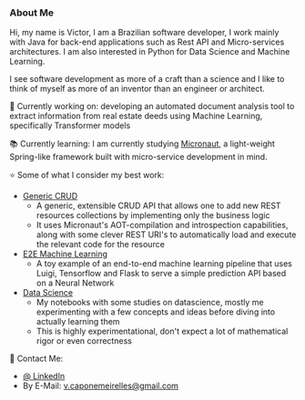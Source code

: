 ### About Me

Hi, my name is Victor, I am a Brazilian software developer, I work mainly with Java for back-end applications such as Rest API and Micro-services architectures.
I am also interested in Python for Data Science and Machine Learning.

I see software development as more of a craft than a science and I like to think of myself as more of an inventor than an engineer or architect. 

:wrench: Currently working on: developing an automated document analysis tool to extract
information from real estate deeds using Machine Learning, specifically 
Transformer models

:books: Currently learning: I am currently studying [Micronaut](https://micronaut.io/), a light-weight Spring-like framework built with micro-service development in mind.

:star: Some of what I consider my best work:
- [Generic CRUD](https://github.com/victorgcapone/generic-crud) 
  * A generic, extensible CRUD API that allows one to add new REST resources collections by implementing only the business logic 
  * It uses Micronaut's AOT-compilation and introspection capabilities, along with some clever REST URI's to automatically load and execute the relevant code for the resource
- [E2E Machine Learning](https://github.com/victorgcapone/e2e-machine-learning)
  * A toy example of an end-to-end machine learning pipeline that uses Luigi, Tensorflow and Flask to serve a simple prediction API based on a Neural Network
- [Data Science](https://github.com/victorgcapone/datascience)
  * My notebooks with some studies on datascience, mostly me experimenting with a few concepts and ideas before diving into actually learning them
  * This is highly experimentational, don't expect a lot of mathematical rigor or even correctness
  
  
:postbox: Contact Me:
- [@ LinkedIn](https://www.linkedin.com/in/victor-capone/)
- By E-Mail: v.caponemeirelles@gmail.com
